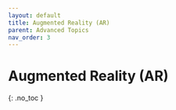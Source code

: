 ```yaml
---
layout: default
title: Augmented Reality (AR)
parent: Advanced Topics
nav_order: 3
---
```


# Augmented Reality (AR)
{: .no_toc }


